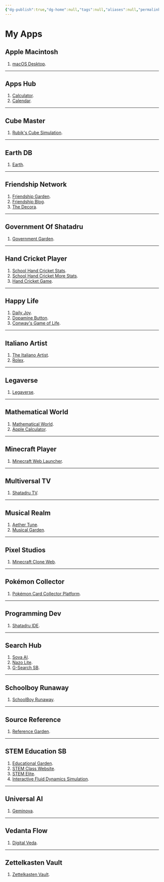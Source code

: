 ```yaml
---
{"dg-publish":true,"dg-home":null,"tags":null,"aliases":null,"permalink":"/apps/","dgPassFrontmatter":true,"updated":"2025-10-09T19:05:57.441+05:30"}
---
```


# My Apps

## Apple Macintosh

1) [macOS Desktop](https://macos-desktop-interf-gcv3.bolt.host/).

---
## Apps Hub

1) [Calculator](https://calculatorappsb.netlify.app/).
2) [Calendar](https://calendarappsb.netlify.app/).

---
## Cube Master

1) [Rubik's Cube Simulation](https://interactive-rubik-s-rmsg.bolt.host/).

---
## Earth DB

1) [Earth](https://mapssb.netlify.app/).

---
## Friendship Network

1) [Friendship Garden](https://friendshipgardensb.netlify.app/).
2) [Friendship Blog](https://thefriendshipblogsb.blogspot.com/).
3) [The Decora](https://thefriendshipnetwork.github.io/decora/).

---
## Government Of Shatadru

1) [Government Garden](https://governmentgardensb.netlify.app/).

---
## Hand Cricket Player

1) [School Hand Cricket Stats](https://schoolhandcricketstatssb.netlify.app/).
2) [School Hand Cricket More Stats](https://educationalgardensb.netlify.app/fun/games/hand-cricket/hand-cricket-stats/).
3) [Hand Cricket Game](https://handcricketplayersb.netlify.app/).

---
## Happy Life

1) [Daily Joy](https://happymorningsb.netlify.app/).
2) [Dopamine Button](https://dopaminebuttonsb.netlify.app/).
3) [Conway's Game of Life](https://lifegamesb.netlify.app/).

---
## Italiano Artist

1) [The Italiano Artist](https://artisticsb.netlify.app/).
2) [Rolex](https://rolexsb.netlify.app/).

---
## Legaverse

1) [Legaverse](https://github.com/Legaverse/legaverse).

---
## Mathematical World

1) [Mathematical World](https://mathematicalstatssb.netlify.app/).
2) [Apple Calculator](https://cute-choux-96a79d.netlify.app/).

---

## Minecraft Player

1) [Minecraft Web Launcher](https://theminecraftplayer-sb.github.io/mc-web/).

---
## Multiversal TV

1) [Shatadru TV](https://shatadrubosetv.netlify.app/).

---
## Musical Realm

1) [Aether Tune](https://musicalplayersb.netlify.app/).
2) [Musical Garden](https://musicalgardensb.netlify.app/).

---
## Pixel Studios

1) [Minecraft Clone Web](https://new-chat-0jt8.bolt.host/).

---
## Pokémon Collector

1) [Pokémon Card Collector Platform](https://pokemonsb.netlify.app/).

---
## Programming Dev

1) [Shatadru IDE](https://new-chat-k9q1.bolt.host/).

---
## Search Hub

1) [Sova AI](https://magicsearchsb.netlify.app/).
2) [Nazo Lite](https://searchsb.netlify.app/).
3) [G-Search SB](https://cse.google.com/cse?cx=76ac96ad67c524391#gsc.tab=0).

---
## Schoolboy Runaway

1) [SchoolBoy Runaway](https://schoolboyrunawaysb.netlify.app/).

---
## Source Reference

1) [Reference Garden](https://referencegardensb.netlify.app/).

---
## STEM Education SB

1) [Educational Garden](https://educationalgardensb.netlify.app/).
2) [STEM Class Website](https://sites.google.com/view/stemedusb/home).
3) [STEM Elite](https://explorestemsb.netlify.app/).
4) [Interactive Fluid Dynamics Simulation](https://fluidsimsb.netlify.app/).

---
## Universal AI

1) [Geminova](https://geminisb.netlify.app/).

---
## Vedanta Flow

1) [Digital Veda](https://spiritualsb.netlify.app/).

---
## Zettelkasten Vault

1) [Zettelkasten Vault](https://zettelgardensb.netlify.app/).